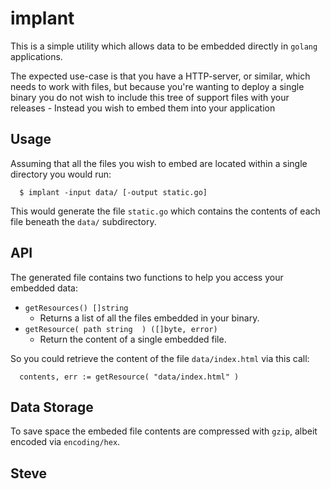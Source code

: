 # implant

This is a simple utility which allows data to be embedded directly in `golang`
applications.

The expected use-case is that you have a HTTP-server, or similar, which
needs to work with files, but because you're wanting to deploy a single
binary you do not wish to include this tree of support files with your
releases - Instead you wish to embed them into your application



## Usage

Assuming that all the files you wish to embed are located within a
single directory you would run:

      $ implant -input data/ [-output static.go]

This would generate the file `static.go` which contains the contents
of each file beneath the `data/` subdirectory.



## API

The generated file contains two functions to help you access your
embedded data:

* `getResources() []string`
    * Returns a list of all the files embedded in your binary.
* `getResource( path string  ) ([]byte, error)`
    * Return the content of a single embedded file.

So you could retrieve the content of the file `data/index.html` via
this call:

      contents, err := getResource( "data/index.html" )


## Data Storage

To save space the embeded file contents are compressed with `gzip`, albeit
encoded via `encoding/hex`.


Steve
--
